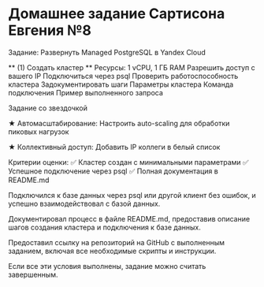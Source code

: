 # Домашнее задание Сартисона Евгения №8

Задание: Развернуть Managed PostgreSQL в Yandex Cloud

** (1) Создать кластер **
Ресурсы: 1 vCPU, 1 ГБ RAM
Разрешить доступ с вашего IP
Подключиться через psql
Проверить работоспособность кластера
Задокументировать шаги
Параметры кластера
Команда подключения
Пример выполненного запроса


Задание со звездочкой

★ Автомасштабирование: Настроить auto-scaling для обработки пиковых нагрузок

★ Коллективный доступ: Добавить IP коллеги в белый список


Критерии оценки:
✅ Кластер создан с минимальными параметрами
✅ Успешное подключение через psql
✅ Полная документация в README.md

Подключился к базе данных через psql или другой клиент без ошибок, и успешно взаимодействовал с базой данных.

Документировал процесс в файле README.md, предоставив описание шагов создания кластера и подключения к базе данных.

Предоставил ссылку на репозиторий на GitHub с выполненным заданием, включая все необходимые скрипты и инструкции.

Если все эти условия выполнены, задание можно считать завершенным.
